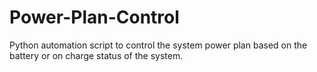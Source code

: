 # Power-Plan-Control
Python automation script to control the system power plan based on the battery or on charge status of the system.
